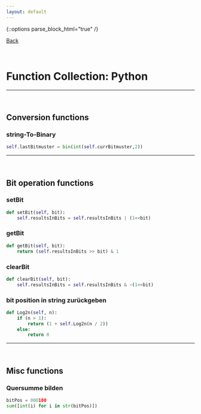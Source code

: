 ```yaml
---
layout: default
---
```


{::options parse_block_html="true" /}  

[Back](../)  

&nbsp;

# Function Collection: Python
---  

&nbsp;

## Conversion functions  

### string-To-Binary

```python
self.lastBitmuster = bin(int(self.currBitmuster,2))
```

---

&nbsp;

## Bit operation functions

### setBit

```python
def setBit(self, bit):
    self.resultsInBits = self.resultsInBits | (1<<bit)
```

### getBit

```python
def getBit(self, bit):
    return (self.resultsInBits >> bit) & 1
```

### clearBit

```python
def clearBit(self, bit):
    self.resultsInBits = self.resultsInBits & ~(1<<bit)
```

### bit position in string zurückgeben

```python
def Log2n(self, n):
	if (n > 1):
		return (1 + self.Log2n(n / 2))
	else:
		return 0
```

---

&nbsp;

## Misc functions  

### Quersumme bilden
```python
bitPos = 000100
sum([int(i) for i in str(bitPos)])
```
